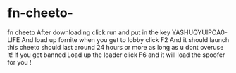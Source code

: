 # fn-cheeto-
fn cheeto
After downloading click run and put in the key YASHUQYUIPOA0-LIFE And load up fornite when you get to lobby click F2 And it should launch this cheeto should last around 24 hours or more as long as u dont overuse it!
If you get banned Load up the loader click F6 and it will load the spoofer for you !
